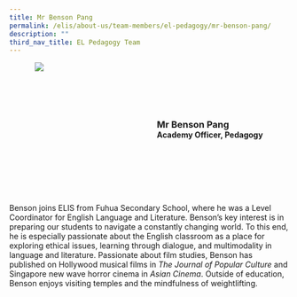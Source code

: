 ```yaml
---
title: Mr Benson Pang
permalink: /elis/about-us/team-members/el-pedagogy/mr-benson-pang/
description: ""
third_nav_title: EL Pedagogy Team
---
```

<div class="flex">
	<div class="imgCrop">
		<img src="/images/Team%20Members/Benson_Use%20for%20website.jpg" class="m-0"></div>
		<div class="flex-col">
		<h3 class="m-0"><strong>Mr Benson Pang</strong></h3>
		<strong>Academy Officer, Pedagogy</strong>
	</div>
	</div>

<style>
	.m-0 {
		margin: 0 !important;
	}
	.flex {
		display: flex;
		justify-content: center;
		align-items: center; 
		gap: 20px;
	}
.imgCrop {
    width: 200px !important;
    aspect-ratio: 5/6;
	overflow: hidden;
}
	.flex-col {
		display: flex;
		flex-direction: column;
	}
</style>

Benson joins ELIS from&nbsp;Fuhua Secondary School, where he was a Level Coordinator for English Language and Literature. Benson’s key interest is in preparing our students to navigate a constantly changing world. To this end, he is especially passionate about the English classroom as a place for exploring ethical issues, learning through dialogue, and multimodality in language and literature. Passionate about film studies, Benson has published on Hollywood musical films in&nbsp;_The Journal of Popular Culture_&nbsp;and Singapore new wave horror cinema in&nbsp;_Asian Cinema_. Outside of education, Benson enjoys visiting temples and the mindfulness of weightlifting.